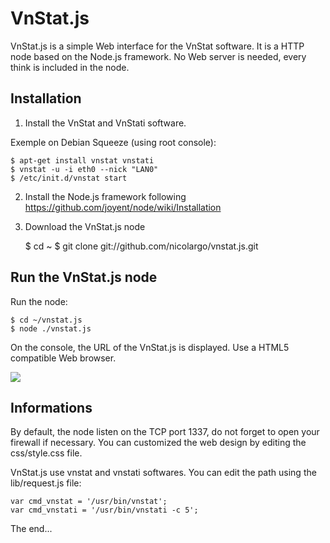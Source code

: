 VnStat.js
=========

VnStat.js is a simple Web interface for the VnStat software.
It is a HTTP node based on the Node.js framework.
No Web server is needed, every think is included in the node.

Installation
------------

1) Install the VnStat and VnStati software.

Exemple on Debian Squeeze (using root console):

	$ apt-get install vnstat vnstati
	$ vnstat -u -i eth0 --nick "LAN0"
	$ /etc/init.d/vnstat start

2) Install the Node.js framework following https://github.com/joyent/node/wiki/Installation

3) Download the VnStat.js node

	$ cd ~
	$ git clone git://github.com/nicolargo/vnstat.js.git

Run the VnStat.js node
----------------------

Run the node:

	$ cd ~/vnstat.js
	$ node ./vnstat.js

On the console, the URL of the VnStat.js is displayed.
Use a HTML5 compatible Web browser.

![](http://yfrog.com/kevuvnp)

Informations
------------

By default, the node listen on the TCP port 1337, do not forget to open your firewall if necessary.
You can customized the web design by editing the css/style.css file.

VnStat.js use vnstat and vnstati softwares. You can edit the path using the lib/request.js file:

	var cmd_vnstat = '/usr/bin/vnstat';
	var cmd_vnstati = '/usr/bin/vnstati -c 5';

The end...